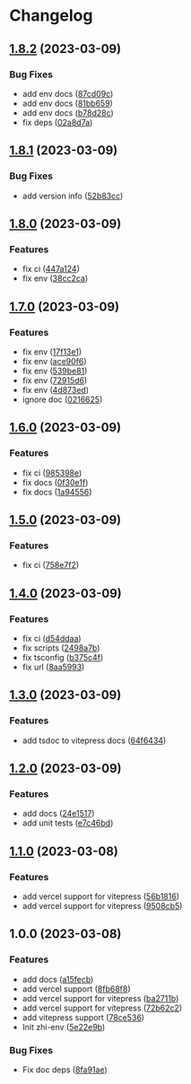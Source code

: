 # Changelog

## [1.8.2](https://github.com/terwer/zhi-env/compare/v1.8.1...v1.8.2) (2023-03-09)


### Bug Fixes

* add env docs ([87cd09c](https://github.com/terwer/zhi-env/commit/87cd09cba9efb0322349b7202e6e4dfa31c57be7))
* add env docs ([81bb659](https://github.com/terwer/zhi-env/commit/81bb6590e09e57f594937e7bee31d4197adbd0bb))
* add env docs ([b78d28c](https://github.com/terwer/zhi-env/commit/b78d28c9dec877fe503a0a83d1e7bfe879af39ae))
* fix deps ([02a8d7a](https://github.com/terwer/zhi-env/commit/02a8d7a37f7c3edd46df72dcadb5f198eebdbd76))

## [1.8.1](https://github.com/terwer/zhi-env/compare/v1.8.0...v1.8.1) (2023-03-09)


### Bug Fixes

* add version info ([52b83cc](https://github.com/terwer/zhi-env/commit/52b83ccacf7ffd426dd9789810c744df3510fac4))

## [1.8.0](https://github.com/terwer/zhi-env/compare/v1.7.0...v1.8.0) (2023-03-09)


### Features

* fix ci ([447a124](https://github.com/terwer/zhi-env/commit/447a124e26348904cbb8b68b80be2d1829bc2a6a))
* fix env ([38cc2ca](https://github.com/terwer/zhi-env/commit/38cc2ca69ffa166682746254d86470d0f2073fc9))

## [1.7.0](https://github.com/terwer/zhi-env/compare/v1.6.0...v1.7.0) (2023-03-09)


### Features

* fix env ([17f13e1](https://github.com/terwer/zhi-env/commit/17f13e1c093037a82d3fd35dcc9c4490b5d3a781))
* fix env ([ace90f6](https://github.com/terwer/zhi-env/commit/ace90f6b55516778e8a15a1c933e2a3be15dcae2))
* fix env ([539be81](https://github.com/terwer/zhi-env/commit/539be81a3bb94a47c87128c770f60f9858384f94))
* fix env ([72915d6](https://github.com/terwer/zhi-env/commit/72915d60d5938e319e17070fa533349538b7bae4))
* fix env ([4d873ed](https://github.com/terwer/zhi-env/commit/4d873ed491ce97ae36e59c68980bb11f4ca4cbd5))
* ignore doc ([0216625](https://github.com/terwer/zhi-env/commit/02166255f7ca6f374e3a0a148e8568b132cdf249))

## [1.6.0](https://github.com/terwer/zhi-env/compare/v1.5.0...v1.6.0) (2023-03-09)

### Features

- fix ci ([985398e](https://github.com/terwer/zhi-env/commit/985398e09a244973e8751eb433b1ca5fb0a94387))
- fix docs ([0f30e1f](https://github.com/terwer/zhi-env/commit/0f30e1fcdca8da4b42304b42d7906e7c9604a88f))
- fix docs ([1a94556](https://github.com/terwer/zhi-env/commit/1a94556167b95379dac7e50cef0f4abe37c3258f))

## [1.5.0](https://github.com/terwer/zhi-env/compare/v1.4.0...v1.5.0) (2023-03-09)

### Features

- fix ci ([758e7f2](https://github.com/terwer/zhi-env/commit/758e7f27ca896b3fd8a4c0d3640c810a1bfbd8cf))

## [1.4.0](https://github.com/terwer/zhi-env/compare/v1.3.0...v1.4.0) (2023-03-09)

### Features

- fix ci ([d54ddaa](https://github.com/terwer/zhi-env/commit/d54ddaa6c8f063ae94ce648bd6d333f11f81f664))
- fix scripts ([2498a7b](https://github.com/terwer/zhi-env/commit/2498a7b60a20f916ea8d077a7989e4255e79f1c6))
- fix tsconfig ([b375c4f](https://github.com/terwer/zhi-env/commit/b375c4fce9a81091cb755b130bcbd19f2c8f4e6f))
- fix url ([8aa5993](https://github.com/terwer/zhi-env/commit/8aa59935a2dc018d7971493cd206cefd8c593ded))

## [1.3.0](https://github.com/terwer/zhi-env/compare/v1.2.0...v1.3.0) (2023-03-09)

### Features

- add tsdoc to vitepress docs ([64f6434](https://github.com/terwer/zhi-env/commit/64f64348222e9578beb9c25a61c45dd663fd6153))

## [1.2.0](https://github.com/terwer/zhi-env/compare/v1.1.0...v1.2.0) (2023-03-09)

### Features

- add docs ([24e1517](https://github.com/terwer/zhi-env/commit/24e1517f85add085c5a21d1ae4ad1c1946ee32cb))
- add unit tests ([e7c46bd](https://github.com/terwer/zhi-env/commit/e7c46bd69e0c187be3260ed2e02a0eb48208f07e))

## [1.1.0](https://github.com/terwer/zhi-env/compare/v1.0.0...v1.1.0) (2023-03-08)

### Features

- add vercel support for vitepress ([56b1816](https://github.com/terwer/zhi-env/commit/56b1816c6f7b802cb8d92f75b7860dfe6bf85b09))
- add vercel support for vitepress ([9508cb5](https://github.com/terwer/zhi-env/commit/9508cb5ec3c9d80ef0f89d6b5e7b725cc7d6c680))

## 1.0.0 (2023-03-08)

### Features

- add docs ([a15fecb](https://github.com/terwer/zhi-env/commit/a15fecbcc63741b8485c8a5eb86193d046c4ee3b))
- add vercel support ([8fb68f8](https://github.com/terwer/zhi-env/commit/8fb68f8b7cbc22ded6b552e7f6e13946b0dae8ab))
- add vercel support for vitepress ([ba2711b](https://github.com/terwer/zhi-env/commit/ba2711b821bb6a1d3ff5664ff3b60e276eb0e768))
- add vercel support for vitepress ([72b62c2](https://github.com/terwer/zhi-env/commit/72b62c2f06afd30c767bf954480dbd25305b6a22))
- add vitepress support ([78ce536](https://github.com/terwer/zhi-env/commit/78ce536bb99795b4c869962d3f1ffad180225599))
- Init zhi-env ([5e22e9b](https://github.com/terwer/zhi-env/commit/5e22e9b06e779099769cc5d15a9262d15f2303a3))

### Bug Fixes

- Fix doc deps ([8fa91ae](https://github.com/terwer/zhi-env/commit/8fa91ae0eae2944f6acd079be388582ded67d4ce))

